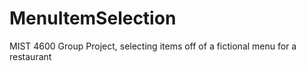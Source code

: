 # MenuItemSelection
MIST 4600 Group Project, selecting items off of a fictional menu for a restaurant
